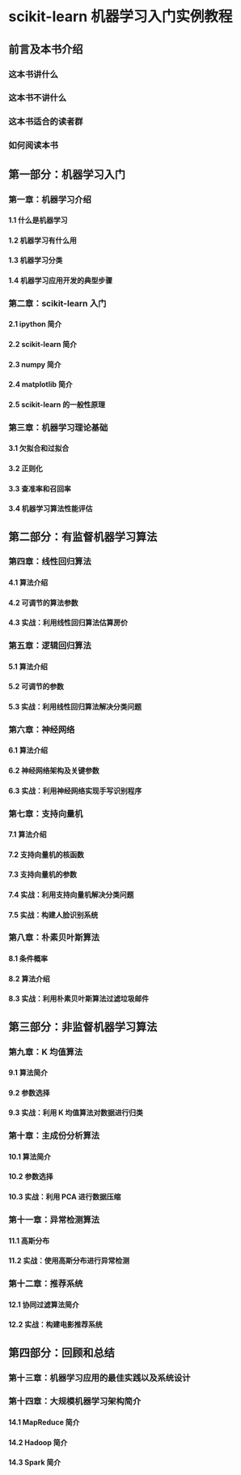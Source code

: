 # scikit-learn 机器学习入门实例教程

## 前言及本书介绍

### 这本书讲什么

### 这本书不讲什么

### 这本书适合的读者群

### 如何阅读本书

## 第一部分：机器学习入门

### 第一章：机器学习介绍

#### 1.1 什么是机器学习

#### 1.2 机器学习有什么用

#### 1.3 机器学习分类

#### 1.4 机器学习应用开发的典型步骤

### 第二章：scikit-learn 入门

#### 2.1 ipython 简介

#### 2.2 scikit-learn 简介

#### 2.3 numpy 简介

#### 2.4 matplotlib 简介

#### 2.5 scikit-learn 的一般性原理

### 第三章：机器学习理论基础

#### 3.1 欠拟合和过拟合

#### 3.2 正则化

#### 3.3 查准率和召回率

#### 3.4 机器学习算法性能评估

## 第二部分：有监督机器学习算法

### 第四章：线性回归算法

#### 4.1 算法介绍

#### 4.2 可调节的算法参数

#### 4.3 实战：利用线性回归算法估算房价

### 第五章：逻辑回归算法

#### 5.1 算法介绍

#### 5.2 可调节的参数

#### 5.3 实战：利用线性回归算法解决分类问题

### 第六章：神经网络

#### 6.1 算法介绍

#### 6.2 神经网络架构及关键参数

#### 6.3 实战：利用神经网络实现手写识别程序

### 第七章：支持向量机

#### 7.1 算法介绍

#### 7.2 支持向量机的核函数

#### 7.3 支持向量机的参数

#### 7.4 实战：利用支持向量机解决分类问题

#### 7.5 实战：构建人脸识别系统

### 第八章：朴素贝叶斯算法

#### 8.1 条件概率

#### 8.2 算法介绍

#### 8.3 实战：利用朴素贝叶斯算法过滤垃圾邮件

## 第三部分：非监督机器学习算法

### 第九章：K 均值算法

#### 9.1 算法简介

#### 9.2 参数选择

#### 9.3 实战：利用 K 均值算法对数据进行归类

### 第十章：主成份分析算法

#### 10.1 算法简介

#### 10.2 参数选择

#### 10.3 实战：利用 PCA 进行数据压缩

### 第十一章：异常检测算法

#### 11.1 高斯分布

#### 11.2 实战：使用高斯分布进行异常检测

### 第十二章：推荐系统

#### 12.1 协同过滤算法简介

#### 12.2 实战：构建电影推荐系统

## 第四部分：回顾和总结

### 第十三章：机器学习应用的最佳实践以及系统设计

### 第十四章：大规模机器学习架构简介

#### 14.1 MapReduce 简介

#### 14.2 Hadoop 简介

#### 14.3 Spark 简介
